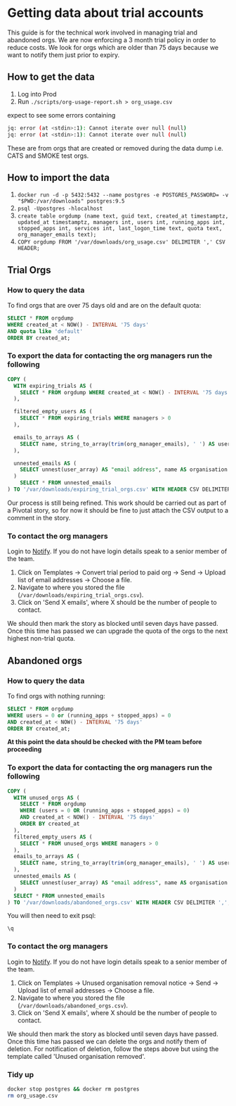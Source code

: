 # Getting data about trial accounts

This guide is for the technical work involved in managing trial and abandoned orgs. We are now enforcing a 3 month trial policy in order to reduce costs. We look for orgs which are older than 75 days because we want to notify them just prior to expiry.

## How to get the data

1. Log into Prod
1. Run `./scripts/org-usage-report.sh > org_usage.csv`

expect to see some errors containing

```bash
jq: error (at <stdin>:1): Cannot iterate over null (null)
jq: error (at <stdin>:1): Cannot iterate over null (null)
```

These are from orgs that are created or removed during the data dump i.e. CATS and SMOKE test orgs.

## How to import the data

1. `docker run -d -p 5432:5432 --name postgres -e POSTGRES_PASSWORD= -v "$PWD:/var/downloads" postgres:9.5`
1. `psql -Upostgres -hlocalhost`
1. `create table orgdump (name text, guid text, created_at timestamptz, updated_at timestamptz, managers int, users int, running_apps int, stopped_apps int, services int, last_logon_time text, quota text, org_manager_emails text);`
1. `COPY orgdump FROM '/var/downloads/org_usage.csv' DELIMITER ',' CSV HEADER;`


## Trial Orgs

### How to query the data

To find orgs that are over 75 days old and are on the default quota:

```sql
SELECT * FROM orgdump
WHERE created_at < NOW() - INTERVAL '75 days'
AND quota like 'default'
ORDER BY created_at;
```

### To export the data for contacting the org managers run the following

```sql
COPY (
  WITH expiring_trials AS (
    SELECT * FROM orgdump WHERE created_at < NOW() - INTERVAL '75 days' AND quota LIKE 'default' ORDER BY created_at
  ),

  filtered_empty_users AS (
    SELECT * FROM expiring_trials WHERE managers > 0
  ),

  emails_to_arrays AS (
    SELECT name, string_to_array(trim(org_manager_emails), ' ') AS user_array FROM filtered_empty_users
  ),

  unnested_emails AS (
    SELECT unnest(user_array) AS "email address", name AS organisation FROM emails_to_arrays
  )
    SELECT * FROM unnested_emails
) TO '/var/downloads/expiring_trial_orgs.csv' WITH HEADER CSV DELIMITER ',';
```

Our process is still being refined. This work should be carried out as part of a Pivotal story, so for now it should be fine to just attach the CSV output to a comment in the story.

### To contact the org managers

Login to [Notify](https://www.notifications.service.gov.uk/sign-in). If you do not have login details speak to a senior member of the team.

1. Click on Templates -> Convert trial period to paid org -> Send -> Upload list of email addresses -> Choose a file.
1. Navigate to where you stored the file (`/var/downloads/expiring_trial_orgs.csv`).
1. Click on 'Send X emails', where X should be the number of people to contact.

We should then mark the story as blocked until seven days have passed. Once this time has passed we can upgrade the quota of the orgs to the next highest non-trial quota.

## Abandoned orgs

### How to query the data

To find orgs with nothing running:

```sql
SELECT * FROM orgdump
WHERE users = 0 or (running_apps + stopped_apps) = 0
AND created_at < NOW() - INTERVAL '75 days'
ORDER BY created_at;
```

**At this point the data should be checked with the PM team before proceeding**

### To export the data for contacting the org managers run the following

```sql
COPY (
  WITH unused_orgs AS (
    SELECT * FROM orgdump
    WHERE (users = 0 OR (running_apps + stopped_apps) = 0)
    AND created_at < NOW() - INTERVAL '75 days'
    ORDER BY created_at
  ),
  filtered_empty_users AS (
    SELECT * FROM unused_orgs WHERE managers > 0
  ),
  emails_to_arrays AS (
    SELECT name, string_to_array(trim(org_manager_emails), ' ') AS user_array FROM filtered_empty_users
  ),
  unnested_emails AS (
    SELECT unnest(user_array) AS "email address", name AS organisation FROM emails_to_arrays
  )
  SELECT * FROM unnested_emails
) TO '/var/downloads/abandoned_orgs.csv' WITH HEADER CSV DELIMITER ',';
```

You will then need to exit psql:

```
\q
```

### To contact the org managers

Login to [Notify](https://www.notifications.service.gov.uk/sign-in). If you do not have login details speak to a senior member of the team.

1. Click on Templates -> Unused organisation removal notice -> Send -> Upload list of email addresses -> Choose a file.
1. Navigate to where you stored the file (`/var/downloads/abandoned_orgs.csv`).
1. Click on 'Send X emails', where X should be the number of people to contact.

We should then mark the story as blocked until seven days have passed. Once this time has passed we can delete the orgs and notify them of deletion. For notification of deletion, follow the steps above but using the template called 'Unused organisation removed'.

### Tidy up

```bash
docker stop postgres && docker rm postgres
rm org_usage.csv
```
